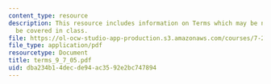 ```yaml
---
content_type: resource
description: This resource includes information on Terms which may be new. Most will
  be covered in class.
file: https://ol-ocw-studio-app-production.s3.amazonaws.com/courses/7-22-developmental-biology-fall-2005/dba234b14decde94ac3592e2bc747894_terms_9_7_05.pdf
file_type: application/pdf
resourcetype: Document
title: terms_9_7_05.pdf
uid: dba234b1-4dec-de94-ac35-92e2bc747894
---
```

